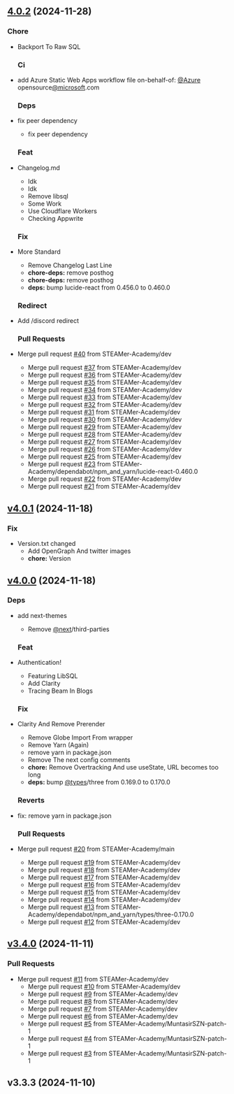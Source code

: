 <a name="4.0.2"></a>

## [4.0.2](https://github.com/STEAMer-Academy/steamer-academy.me/compare/v4.0.1...4.0.2) (2024-11-28)

### Chore

- Backport To Raw SQL

  ### Ci

- add Azure Static Web Apps workflow file on-behalf-of: [@Azure](https://github.com/Azure) opensource[@microsoft](https://github.com/microsoft).com

  ### Deps

- fix peer dependency

  - fix peer dependency

  ### Feat

- Changelog.md

  - Idk
  - Idk
  - Remove libsql
  - Some Work
  - Use Cloudflare Workers
  - Checking Appwrite

  ### Fix

- More Standard

  - Remove Changelog Last Line
  - **chore-deps:** remove posthog
  - **chore-deps:** remove posthog
  - **deps:** bump lucide-react from 0.456.0 to 0.460.0

  ### Redirect

- Add /discord redirect

  ### Pull Requests

- Merge pull request [#40](https://github.com/STEAMer-Academy/steamer-academy.me/issues/40) from STEAMer-Academy/dev
  - Merge pull request [#37](https://github.com/STEAMer-Academy/steamer-academy.me/issues/37) from STEAMer-Academy/dev
  - Merge pull request [#36](https://github.com/STEAMer-Academy/steamer-academy.me/issues/36) from STEAMer-Academy/dev
  - Merge pull request [#35](https://github.com/STEAMer-Academy/steamer-academy.me/issues/35) from STEAMer-Academy/dev
  - Merge pull request [#34](https://github.com/STEAMer-Academy/steamer-academy.me/issues/34) from STEAMer-Academy/dev
  - Merge pull request [#33](https://github.com/STEAMer-Academy/steamer-academy.me/issues/33) from STEAMer-Academy/dev
  - Merge pull request [#32](https://github.com/STEAMer-Academy/steamer-academy.me/issues/32) from STEAMer-Academy/dev
  - Merge pull request [#31](https://github.com/STEAMer-Academy/steamer-academy.me/issues/31) from STEAMer-Academy/dev
  - Merge pull request [#30](https://github.com/STEAMer-Academy/steamer-academy.me/issues/30) from STEAMer-Academy/dev
  - Merge pull request [#29](https://github.com/STEAMer-Academy/steamer-academy.me/issues/29) from STEAMer-Academy/dev
  - Merge pull request [#28](https://github.com/STEAMer-Academy/steamer-academy.me/issues/28) from STEAMer-Academy/dev
  - Merge pull request [#27](https://github.com/STEAMer-Academy/steamer-academy.me/issues/27) from STEAMer-Academy/dev
  - Merge pull request [#26](https://github.com/STEAMer-Academy/steamer-academy.me/issues/26) from STEAMer-Academy/dev
  - Merge pull request [#25](https://github.com/STEAMer-Academy/steamer-academy.me/issues/25) from STEAMer-Academy/dev
  - Merge pull request [#23](https://github.com/STEAMer-Academy/steamer-academy.me/issues/23) from STEAMer-Academy/dependabot/npm_and_yarn/lucide-react-0.460.0
  - Merge pull request [#22](https://github.com/STEAMer-Academy/steamer-academy.me/issues/22) from STEAMer-Academy/dev
  - Merge pull request [#21](https://github.com/STEAMer-Academy/steamer-academy.me/issues/21) from STEAMer-Academy/dev

<a name="v4.0.1"></a>

## [v4.0.1](https://github.com/STEAMer-Academy/steamer-academy.me/compare/v4.0.0...v4.0.1) (2024-11-18)

### Fix

- Version.txt changed
  - Add OpenGraph And twitter images
  - **chore:** Version

<a name="v4.0.0"></a>

## [v4.0.0](https://github.com/STEAMer-Academy/steamer-academy.me/compare/v3.4.0...v4.0.0) (2024-11-18)

### Deps

- add next-themes

  - Remove [@next](https://github.com/next)/third-parties

  ### Feat

- Authentication!

  - Featuring LibSQL
  - Add Clarity
  - Tracing Beam In Blogs

  ### Fix

- Clarity And Remove Prerender

  - Remove Globe Import From wrapper
  - Remove Yarn (Again)
  - remove yarn in package.json
  - Remove The next config comments
  - **chore:** Remove Overtracking And use useState, URL becomes too long
  - **deps:** bump [@types](https://github.com/types)/three from 0.169.0 to 0.170.0

  ### Reverts

- fix: remove yarn in package.json

  ### Pull Requests

- Merge pull request [#20](https://github.com/STEAMer-Academy/steamer-academy.me/issues/20) from STEAMer-Academy/main
  - Merge pull request [#19](https://github.com/STEAMer-Academy/steamer-academy.me/issues/19) from STEAMer-Academy/dev
  - Merge pull request [#18](https://github.com/STEAMer-Academy/steamer-academy.me/issues/18) from STEAMer-Academy/dev
  - Merge pull request [#17](https://github.com/STEAMer-Academy/steamer-academy.me/issues/17) from STEAMer-Academy/dev
  - Merge pull request [#16](https://github.com/STEAMer-Academy/steamer-academy.me/issues/16) from STEAMer-Academy/dev
  - Merge pull request [#15](https://github.com/STEAMer-Academy/steamer-academy.me/issues/15) from STEAMer-Academy/dev
  - Merge pull request [#14](https://github.com/STEAMer-Academy/steamer-academy.me/issues/14) from STEAMer-Academy/dev
  - Merge pull request [#13](https://github.com/STEAMer-Academy/steamer-academy.me/issues/13) from STEAMer-Academy/dependabot/npm_and_yarn/types/three-0.170.0
  - Merge pull request [#12](https://github.com/STEAMer-Academy/steamer-academy.me/issues/12) from STEAMer-Academy/dev

<a name="v3.4.0"></a>

## [v3.4.0](https://github.com/STEAMer-Academy/steamer-academy.me/compare/v3.3.3...v3.4.0) (2024-11-11)

### Pull Requests

- Merge pull request [#11](https://github.com/STEAMer-Academy/steamer-academy.me/issues/11) from STEAMer-Academy/dev
  - Merge pull request [#10](https://github.com/STEAMer-Academy/steamer-academy.me/issues/10) from STEAMer-Academy/dev
  - Merge pull request [#9](https://github.com/STEAMer-Academy/steamer-academy.me/issues/9) from STEAMer-Academy/dev
  - Merge pull request [#8](https://github.com/STEAMer-Academy/steamer-academy.me/issues/8) from STEAMer-Academy/dev
  - Merge pull request [#7](https://github.com/STEAMer-Academy/steamer-academy.me/issues/7) from STEAMer-Academy/dev
  - Merge pull request [#6](https://github.com/STEAMer-Academy/steamer-academy.me/issues/6) from STEAMer-Academy/dev
  - Merge pull request [#5](https://github.com/STEAMer-Academy/steamer-academy.me/issues/5) from STEAMer-Academy/MuntasirSZN-patch-1
  - Merge pull request [#4](https://github.com/STEAMer-Academy/steamer-academy.me/issues/4) from STEAMer-Academy/MuntasirSZN-patch-1
  - Merge pull request [#3](https://github.com/STEAMer-Academy/steamer-academy.me/issues/3) from STEAMer-Academy/MuntasirSZN-patch-1

<a name="v3.3.3"></a>

## v3.3.3 (2024-11-10)
